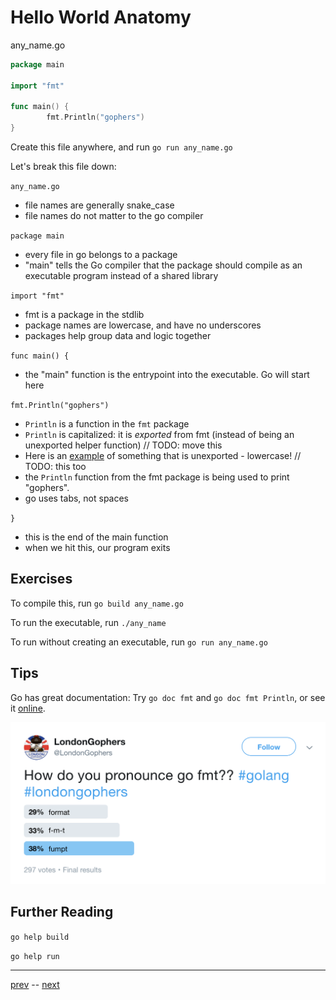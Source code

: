 # Hello World Anatomy

any_name.go
```go
package main

import "fmt"

func main() {
        fmt.Println("gophers")
}
```

Create this file anywhere, and run `go run any_name.go`

Let's break this file down:

`any_name.go`
  - file names are generally snake_case
  - file names do not matter to the go compiler

`package main`
  - every file in go belongs to a package
  - "main" tells the Go compiler that the package should compile as an executable program instead of a shared library

`import "fmt"`
  - fmt is a package in the stdlib
  - package names are lowercase, and have no underscores
  - packages help group data and logic together

`func main() {`
  - the "main" function is the entrypoint into the executable. Go will start here

`fmt.Println("gophers")`
  - `Println` is a function in the `fmt` package
  - `Println` is capitalized: it is _exported_ from fmt (instead of being an unexported helper function) // TODO: move this
  - Here is an [example](https://github.com/golang/go/blob/master/src/fmt/print.go#L77) of something that is unexported - lowercase! // TODO: this too
  - the `Println` function from the fmt package is being used to print "gophers".
  - go uses tabs, not spaces

`}`
  - this is the end of the main function
  - when we hit this, our program exits

## Exercises

To compile this, run `go build any_name.go`

To run the executable, run `./any_name`

To run without creating an executable, run `go run any_name.go`


## Tips

Go has great documentation: Try `go doc fmt` and `go doc fmt Println`, or see it [online](https://golang.org/pkg/).

![Pronounciation](1.2-pronounciation.png)

## Further Reading

`go help build`

`go help run`

---

[prev](1.1.md) -- [next](1.3.0.md)